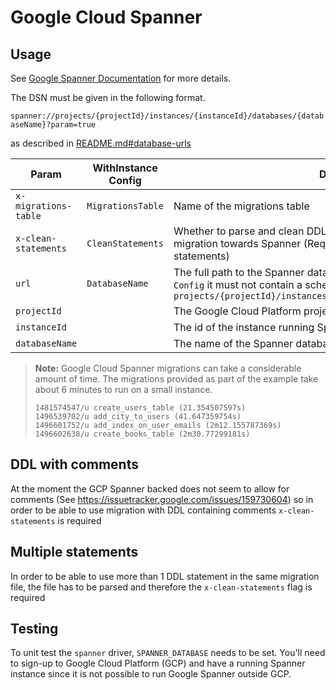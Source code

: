 # Google Cloud Spanner

## Usage

See [Google Spanner Documentation](https://cloud.google.com/spanner/docs) for
more details.

The DSN must be given in the following format.

`spanner://projects/{projectId}/instances/{instanceId}/databases/{databaseName}?param=true`

as described in [README.md#database-urls](../../README.md#database-urls)

| Param | WithInstance Config | Description |
| ----- | ------------------- | ----------- |
| `x-migrations-table` | `MigrationsTable` | Name of the migrations table |
| `x-clean-statements` | `CleanStatements` | Whether to parse and clean DDL or DML statements before running migration towards Spanner (Required for comments and multiple statements) |
| `url` | `DatabaseName` | The full path to the Spanner database resource. If provided as part of `Config` it must not contain a scheme or query string to match the format `projects/{projectId}/instances/{instanceId}/databases/{databaseName}`|
| `projectId` || The Google Cloud Platform project id
| `instanceId` || The id of the instance running Spanner
| `databaseName` || The name of the Spanner database

> **Note:** Google Cloud Spanner migrations can take a considerable amount of
> time. The migrations provided as part of the example take about 6 minutes to
> run on a small instance.
>
> ```log
> 1481574547/u create_users_table (21.354507597s)
> 1496539702/u add_city_to_users (41.647359754s)
> 1496601752/u add_index_on_user_emails (2m12.155787369s)
> 1496602638/u create_books_table (2m30.77299181s)

## DDL with comments

At the moment the GCP Spanner backed does not seem to allow for comments (See https://issuetracker.google.com/issues/159730604)
so in order to be able to use migration with DDL containing comments `x-clean-statements` is required

## Multiple statements

In order to be able to use more than 1 DDL statement in the same migration file, the file has to be parsed and therefore the `x-clean-statements` flag is required

## Testing

To unit test the `spanner` driver, `SPANNER_DATABASE` needs to be set. You'll
need to sign-up to Google Cloud Platform (GCP) and have a running Spanner
instance since it is not possible to run Google Spanner outside GCP.
